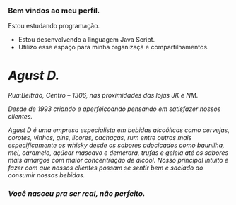 ###  Bem vindos ao meu perfil.   
Estou estudando programação. 
- Estou desenvolvendo a linguagem Java Script.
-  Utilizo esse espaço para minha organizaçã e compartilhamentos.

### <h1> <em> Agust D.
  
  Rua:Beltrão, Centro – 1306, nas proximidades das lojas JK e NM.

Desde de 1993 criando e aperfeiçoando pensando em satisfazer nossos clientes.

Agust D é uma empresa especialista em bebidas alcoólicas como cervejas, corotes, vinhos, gins, licores, cachaças, rum entre outras mais especificamente os whisky desde os sabores adocicados como baunilha, mel, caramelo, açúcar mascavo e demerara, trufas e geleia até os sabores mais amargos com maior concentração de álcool.
 Nosso principal intuito é fazer com que nossos clientes possam se sentir bem e saciado ao consumir nossas bebidas.
  
  ### Você nasceu pra ser real, não perfeito.
